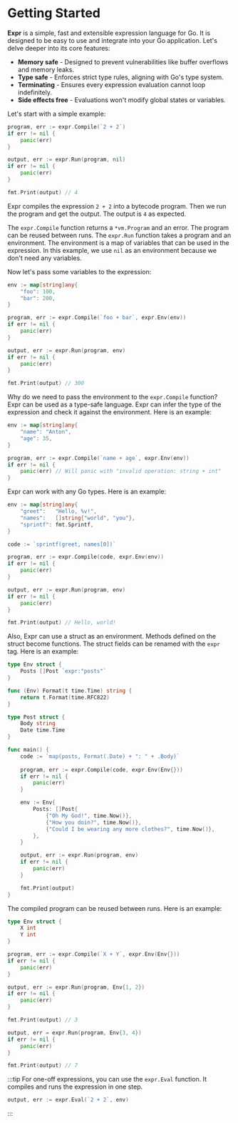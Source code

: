 # Getting Started

**Expr** is a simple, fast and extensible expression language for Go. It is
designed to be easy to use and integrate into your Go application. Let's delve
deeper into its core features:

- **Memory safe** - Designed to prevent vulnerabilities like buffer overflows and memory leaks.
- **Type safe** - Enforces strict type rules, aligning with Go's type system.
- **Terminating** - Ensures every expression evaluation cannot loop indefinitely.
- **Side effects free** - Evaluations won't modify global states or variables.

Let's start with a simple example:

```go
program, err := expr.Compile(`2 + 2`)
if err != nil {
    panic(err)
}

output, err := expr.Run(program, nil)
if err != nil {
    panic(err)
}

fmt.Print(output) // 4
```

Expr compiles the expression `2 + 2` into a bytecode program. Then we run
the program and get the output. The output is `4` as expected.

The `expr.Compile` function returns a `*vm.Program` and an error. The program
can be reused between runs. The `expr.Run` function takes a program and an
environment. The environment is a map of variables that can be used in the
expression. In this example, we use `nil` as an environment because we don't
need any variables.

Now let's pass some variables to the expression:

```go
env := map[string]any{
    "foo": 100,
	"bar": 200,
}

program, err := expr.Compile(`foo + bar`, expr.Env(env))
if err != nil {
    panic(err)
}

output, err := expr.Run(program, env)
if err != nil {
    panic(err)
}

fmt.Print(output) // 300
```

Why do we need to pass the environment to the `expr.Compile` function? Expr can be used as a type-safe language. 
Expr can infer the type of the expression and check it against the environment. Here is an example:

```go
env := map[string]any{
    "name": "Anton",
    "age": 35,
}

program, err := expr.Compile(`name + age`, expr.Env(env))
if err != nil {
    panic(err) // Will panic with "invalid operation: string + int"
}
```

Expr can work with any Go types. Here is an example:

```go
env := map[string]any{
	"greet":   "Hello, %v!",
	"names":   []string{"world", "you"},
	"sprintf": fmt.Sprintf,
}

code := `sprintf(greet, names[0])`

program, err := expr.Compile(code, expr.Env(env))
if err != nil {
	panic(err)
}

output, err := expr.Run(program, env)
if err != nil {
	panic(err)
}

fmt.Print(output) // Hello, world!
```

Also, Expr can use a struct as an environment. Methods defined on the struct become functions.
The struct fields can be renamed with the `expr` tag. Here is an example:

```go
type Env struct {
	Posts []Post `expr:"posts"`
}

func (Env) Format(t time.Time) string { 
	return t.Format(time.RFC822) 
}

type Post struct {
	Body string
	Date time.Time
}

func main() {
	code := `map(posts, Format(.Date) + ": " + .Body)`
	
	program, err := expr.Compile(code, expr.Env(Env{}))
	if err != nil {
		panic(err)
	}

	env := Env{
		Posts: []Post{
			{"Oh My God!", time.Now()}, 
			{"How you doin?", time.Now()}, 
			{"Could I be wearing any more clothes?", time.Now()},
		},
	}

	output, err := expr.Run(program, env)
	if err != nil {
		panic(err)
	}

	fmt.Print(output)
}
```

The compiled program can be reused between runs. Here is an example:

```go
type Env struct {
    X int
    Y int
}

program, err := expr.Compile(`X + Y`, expr.Env(Env{}))
if err != nil {
    panic(err)
}

output, err := expr.Run(program, Env{1, 2})
if err != nil {
    panic(err)
}

fmt.Print(output) // 3

output, err = expr.Run(program, Env{3, 4})
if err != nil {
    panic(err)
}

fmt.Print(output) // 7
```

:::tip
For one-off expressions, you can use the `expr.Eval` function. It compiles and runs the expression in one step.
```go
output, err := expr.Eval(`2 + 2`, env)
```
:::
